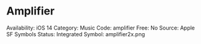 # Amplifier

Availability: iOS 14
Category: Music
Code: amplifier
Free: No
Source: Apple SF Symbols
Status: Integrated
Symbol: amplifier2x.png